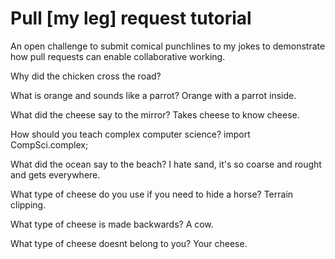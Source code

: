 # Pull [my leg] request tutorial
An open challenge to submit comical punchlines to my jokes to demonstrate how pull requests can enable collaborative working. 

Why did the chicken cross the road? 


What is orange and sounds like a parrot? 
Orange with a parrot inside.

What did the cheese say to the mirror? 
Takes cheese to know cheese.

How should you teach complex computer science? 
import CompSci.complex;

What did the ocean say to the beach?
I hate sand, it's so coarse and rought and gets everywhere.

What type of cheese do you use if you need to hide a horse?
Terrain clipping.

What type of cheese is made backwards?
A cow.

What type of cheese doesnt belong to you?
Your cheese.
